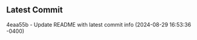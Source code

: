 
## Latest Commit
4eaa55b - Update README with latest commit info (2024-08-29 16:53:36 -0400) <Yunxi-Zhou>
